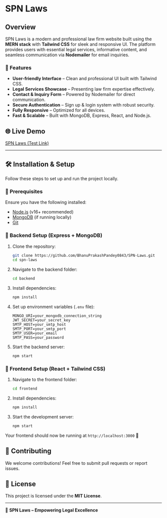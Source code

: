# SPN Laws

## Overview
SPN Laws is a modern and professional law firm website built using the **MERN stack** with **Tailwind CSS** for sleek and responsive UI. The platform provides users with essential legal services, informative content, and seamless communication via **Nodemailer** for email inquiries.

### 🚀 Features
- **User-friendly Interface** – Clean and professional UI built with Tailwind CSS.
- **Legal Services Showcase** – Presenting law firm expertise effectively.
- **Contact & Inquiry Form** – Powered by Nodemailer for direct communication.
- **Secure Authentication** – Sign up & login system with robust security.
- **Fully Responsive** – Optimized for all devices.
- **Fast & Scalable** – Built with MongoDB, Express, React, and Node.js.

## 🌐 Live Demo
[SPN Laws (Test Link)](https://668247bd82106bef79b9bba6--polite-lollipop-37415c.netlify.app/)

---

## 🛠️ Installation & Setup
Follow these steps to set up and run the project locally.

### 📌 Prerequisites
Ensure you have the following installed:
- [Node.js](https://nodejs.org/) (v16+ recommended)
- [MongoDB](https://www.mongodb.com/) (if running locally)
- [Git](https://git-scm.com/)

### 🔧 Backend Setup (Express + MongoDB)
1. Clone the repository:
   ```bash
   git clone https://github.com/BhanuPrakashPandey0843/SPN-Laws.git
   cd spn-laws
   ```
2. Navigate to the backend folder:
   ```bash
   cd backend
   ```
3. Install dependencies:
   ```bash
   npm install
   ```
4. Set up environment variables (`.env` file):
   ```env
   MONGO_URI=your_mongodb_connection_string
   JWT_SECRET=your_secret_key
   SMTP_HOST=your_smtp_host
   SMTP_PORT=your_smtp_port
   SMTP_USER=your_email
   SMTP_PASS=your_password
   ```
5. Start the backend server:
   ```bash
   npm start
   ```

### 🎨 Frontend Setup (React + Tailwind CSS)
1. Navigate to the frontend folder:
   ```bash
   cd frontend
   ```
2. Install dependencies:
   ```bash
   npm install
   ```
3. Start the development server:
   ```bash
   npm start
   ```

Your frontend should now be running at `http://localhost:3000` 🚀

## 🤝 Contributing
We welcome contributions! Feel free to submit pull requests or report issues.

## 📜 License
This project is licensed under the **MIT License**.

---

💼 **SPN Laws – Empowering Legal Excellence**

